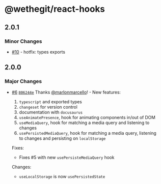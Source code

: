 # @wethegit/react-hooks

## 2.0.1

### Minor Changes

- [#10](https://github.com/wethegit/react-hooks/pull/10) - hotfix: types exports

## 2.0.0

### Major Changes

- [#6](https://github.com/wethegit/react-hooks/pull/6) [`806244e`](https://github.com/wethegit/react-hooks/commit/806244e6a92d9998e4693088adc27fe6aee7958b) Thanks [@marlonmarcello](https://github.com/marlonmarcello)! - New features:

  1. `typescript` and exported types
  2. `changeset` for version control
  3. documentation with `docusaurus`
  4. `useAnimatePresence`, hook for animating components in/out of DOM
  5. `useMediaQuery`, hook for matching a media query and listening to changes
  6. `usePersistedMediaQuery`, hook for matching a media query, listening to changes and persisting on `localStorage`

  Fixes:

  - Fixes #5 with new `usePersisteMediaQuery` hook

  Changes:

  - `useLocalStorage` is now `usePersistedState`
